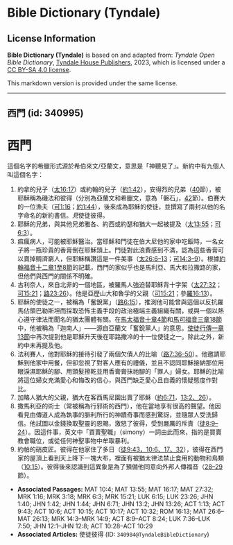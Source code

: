 # Bible Dictionary (Tyndale)

## License Information

**Bible Dictionary (Tyndale)** is based on and adapted from: _Tyndale Open Bible Dictionary_, [Tyndale House Publishers](https://tyndaleopenresources.com/), 2023, which is licensed under a [CC BY-SA 4.0 license](https://creativecommons.org/licenses/by-sa/4.0/legalcode.en).

This markdown version is provided under the same license.



--------------------------------

## 西門 (id: 340995)

西門
==

這個名字的希臘形式源於希伯來文/亞蘭文，意思是「神聽見了」。新約中有九個人叫這個名字：

1. 約拿的兒子（[太16:17](https://ref.ly/Matt16:17)）或約翰的兒子（[約1:42](https://ref.ly/John1:42)），安得烈的兄弟（[40](https://ref.ly/John1:40)節），被耶穌稱為磯法和彼得（分別為亞蘭文和希臘文，意為「磐石」，[42](https://ref.ly/John1:42)節）。伯賽大的一位漁夫（[可1:16](https://ref.ly/Mark1:16)；[約1:44](https://ref.ly/John1:44)），後來成為耶穌的使徒，並撰寫了兩封以他的名字命名的新約書信。*見*使徒彼得。
2. 耶穌的兄弟，與其他兄弟雅各、約西或約瑟和猶大一起被提及（[太13:55](https://ref.ly/Matt13:55)；[可6:3](https://ref.ly/Mark6:3)）。
3. 痲瘋病人，可能被耶穌醫治。當耶穌和門徒在伯大尼他的家中吃飯時，一名女子將一瓶珍貴的香膏倒在耶穌頭上。門徒對此浪費感到不滿，認為這些香膏可以賣掉賙濟窮人，但耶穌稱讚這是一件美事（[太26:6–13](https://ref.ly/Matt26:6-Matt26:13)；[可14:3–9](https://ref.ly/Mark14:3-Mark14:9)）。根據[約翰福音十二章1至8節](https://ref.ly/John12:1-John12:8)的記載，西門的家似乎也是馬利亞、馬大和拉撒路的家，但他們與西門的關係不明確。
4. 古利奈人，來自北非的一個地區，被羅馬人強迫替耶穌背十字架（[太27:32](https://ref.ly/Matt27:32)；[可15:21](https://ref.ly/Mark15:21)；[路23:26](https://ref.ly/Luke23:26)）。他是亞歷山大和魯孚的父親（[可15:21](https://ref.ly/Mark15:21)；參[羅16:13](https://ref.ly/Rom16:13)）。
5. 耶穌的使徒之一，被稱為「奮銳黨」（[路6:15](https://ref.ly/Luke6:15)），推測他可能曾與這個以反抗羅馬佔領巴勒斯坦而採取恐怖主義手段的政治極端主義組織有關，或與一個以熱心遵守律法而聞名的猶太團體有關。在[馬太福音十章4節](https://ref.ly/Matt10:4)和[馬可福音三章18節](https://ref.ly/Mark3:18)中，他被稱為「迦南人」——源自亞蘭文「奮銳黨人」的意思。[使徒行傳一章13節](https://ref.ly/Acts1:13)中再次提到他是耶穌升天後在耶路撒冷的十一位使徒之一。除此之外，新約中未再提及他。
6. 法利賽人，他對耶穌的接待引發了兩個欠債人的比喻（[路7:36–50](https://ref.ly/Luke7:36-Luke7:50)）。他邀請耶穌到他家中用餐，但卻忽視了對客人應有的禮儀，並且不認同耶穌接納那位用眼淚濕耶穌的腳、用頭髮擦乾並用香膏膏抹祂腳的「罪人」婦女。耶穌的比喻將這位婦女充滿愛心和悔改的信心，與西門缺乏愛心且自義的懷疑態度作對比。
7. 加略人猶大的父親，猶大在客西馬尼園出賣了耶穌（[約6:71](https://ref.ly/John6:71)，[13:2、26](https://ref.ly/John13:2,John13:26)）。
8. 撒馬利亞的術士（常被稱為行邪術的西門），他在當地享有很高的聲望。他因看見由傳道人成為執事的腓利所行的神蹟奇事而感到驚訝，並隨眾人受洗歸信。他試圖以金錢換取聖靈的恩賜，激怒了彼得，受到嚴厲的斥責（[徒8:9–24](https://ref.ly/Acts8:9-Acts8:24)）。因這件事，英文中「買賣聖職」（simony）一詞由此而來，指的是買賣教會職位，或從任何神聖事物中牟取暴利。
9. 約帕的硝皮匠。彼得在他家住了多日（[徒9:43，10:6、17、32](https://ref.ly/Acts9:43)），彼得在西門家的屋頂上看到天上降下一塊大布，裡面有被猶太律法禁止食用的動物和鳥類（[10:15](https://ref.ly/Acts10:15)）。彼得後來認識到這異象是為了預備他同意向外邦人傳福音（[28–29](https://ref.ly/Acts10:28-Acts10:29)節）。

* **Associated Passages:** MAT 10:4; MAT 13:55; MAT 16:17; MAT 27:32; MRK 1:16; MRK 3:18; MRK 6:3; MRK 15:21; LUK 6:15; LUK 23:26; JHN 1:40; JHN 1:42; JHN 1:44; JHN 6:71; JHN 13:2; JHN 13:26; ACT 1:13; ACT 9:43; ACT 10:6; ACT 10:15; ACT 10:17; ACT 10:32; ROM 16:13; MAT 26:6–MAT 26:13; MRK 14:3–MRK 14:9; ACT 8:9–ACT 8:24; LUK 7:36–LUK 7:50; JHN 12:1–JHN 12:8; ACT 10:28–ACT 10:29
* **Associated Articles:** 使徒彼得 (ID: `340984@TyndaleBibleDictionary`)

